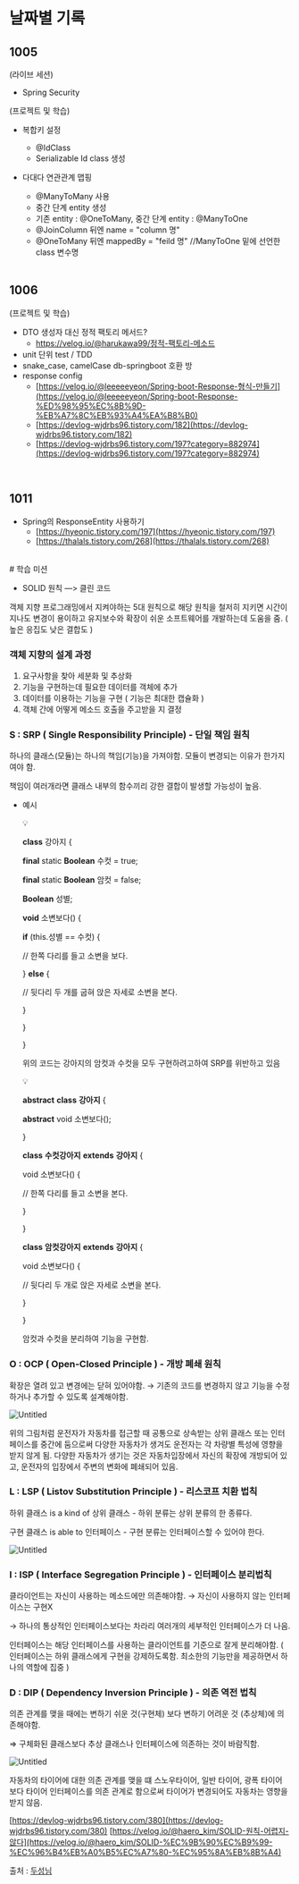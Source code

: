 # 날짜별 기록

## 1005
(라이브 세션)
- Spring Security

(프로젝트 및 학습)
- 복합키 설정
  - @IdClass
  - Serializable Id class 생성
- 다대다 연관관계 맵핑
  - @ManyToMany 사용 
  - 중간 단계 entity 생성
  - 기존 entity : @OneToMany, 중간 단계 entity : @ManyToOne
  - @JoinColumn 뒤엔 name = "column 명"
  - @OneToMany 뒤엔 mappedBy = "feild 명"  //ManyToOne 밑에 선언한 class 변수명
  
  </br>
  
 ## 1006
 (프로젝트 및 학습)
  - DTO 생성자 대신 정적 팩토리 메서드?
    - https://velog.io/@harukawa99/정적-팩토리-메소드
  - unit 단위 test / TDD
  - snake_case, camelCase db-springboot 호환 방
  - response config
    - [https://velog.io/@leeeeeyeon/Spring-boot-Response-형식-만들기](https://velog.io/@leeeeeyeon/Spring-boot-Response-%ED%98%95%EC%8B%9D-%EB%A7%8C%EB%93%A4%EA%B8%B0)
    - [https://devlog-wjdrbs96.tistory.com/182](https://devlog-wjdrbs96.tistory.com/182)
    - [https://devlog-wjdrbs96.tistory.com/197?category=882974](https://devlog-wjdrbs96.tistory.com/197?category=882974)
    
  </br>
  
  ## 1011
  - Spring의 ResponseEntity 사용하기
    - [https://hyeonic.tistory.com/197](https://hyeonic.tistory.com/197)
    - [https://thalals.tistory.com/268](https://thalals.tistory.com/268)


</br>
# 학습 미션

* SOLID 원칙 —> 클린 코드

객체 지향 프로그래밍에서 지켜야하는 5대 원칙으로 해당 원칙을 철저히 지키면 시간이 지나도 변경이 용이하고 유지보수와 확장이 쉬운 소프트웨어를 개발하는데 도움을 줌. ( 높은 응집도 낮은 결합도 )

### 객체 지향의 설계 과정

1. 요구사항을 찾아 세분화 및 추상화
2. 기능을 구현하는데 필요한 데이터를 객체에 추가
3. 데이터를 이용하는 기능을 구현 ( 기능은 최대한 캡슐화 )
4. 객체 간에 어떻게 메소드 호출을 주고받을 지 결정

### S : SRP ( Single Responsibility Principle) - 단일 책임 원칙

하나의 클래스(모듈)는 하나의 책임(기능)을 가져야함.  모듈이 변경되는 이유가 한가지여야 함.

책임이 여러개라면 클래스 내부의 함수끼리 강한 결합이 발생할 가능성이 높음. 

- 예시
    
    <aside>
    💡
    
    **class** 강아지 {
    
    **final** static **Boolean** 수컷 = true;
    
    **final** static **Boolean** 암컷 = false;
    
    **Boolean** 성별;
    
    **void** 소변보다() {
    
    **if** (this.성별 == 수컷) {
    
    // 한쪽 다리를 들고 소변을 보다.
    
    } **else** {
    
    // 뒷다리 두 개를 굽혀 앉은 자세로 소변을 본다.
    
    }
    
    }
    
    }
    
    </aside>
    
    위의 코드는 강아지의 암컷과 수컷을 모두 구현하려고하여 SRP를 위반하고 있음
    
    <aside>
    💡
    
    **abstract** **class** **강아지** {
    
    **abstract** void 소변보다();
    
    }
    
    **class** **수컷강아지** **extends** **강아지** {
    
    void 소변보다() {
    
    // 한쪽 다리를 들고 소변을 본다.
    
    }
    
    }
    
    **class** **암컷강아지** **extends** **강아지** {
    
    void 소변보다() {
    
    // 뒷다리 두 개로 앉은 자세로 소변을 본다.
    
    }
    
    }
    
    </aside>
    
    암컷과 수컷을 분리하여 기능을 구현함.
    

### O : OCP ( Open-Closed Principle ) - 개방 폐쇄 원칙

확장은 열려 있고 변경에는 닫혀 있어야함. → 기존의 코드를 변경하지 않고 기능을 수정하거나 추가할 수 있도록 설계해야함.

![Untitled](https://s3-us-west-2.amazonaws.com/secure.notion-static.com/8c35bfe2-4c7c-40ac-8b54-781dbf8e2cd0/Untitled.png)

위의 그림처럼 운전자가 자동차를 접근할 때 공통으로 상속받는 상위 클래스 또는 인터페이스를 중간에 둠으로써 다양한 자동차가 생겨도 운전자는 각 차량별 특성에 영향을 받지 않게 됨. 다양한 자동차가 생기는 것은 자동차입장에서 자신의 확장에 개방되어 있고, 운전자의 입장에서 주변의 변화에 폐쇄되어 있음.

### L : LSP ( Listov Substitution Principle ) - 리스코프 치환 법칙

하위 클래스 is a kind of 상위 클래스 - 하위 분류는 상위 분류의 한 종류다.

구현 클래스 is able to 인터페이스 - 구현 분류는 인터페이스할 수 있어야 한다.

![Untitled](https://s3-us-west-2.amazonaws.com/secure.notion-static.com/94d98175-9199-4b22-989c-dc91002d3e45/Untitled.png)

### I : ISP ( Interface Segregation Principle ) - 인터페이스 분리법칙

클라이언트는 자신이 사용하는 메소드에만 의존해야함. → 자신이 사용하지 않는 인터페이스는 구현X

→ 하나의 통상적인 인터페이스보다는 차라리 여러개의 세부적인 인터페이스가 더 나음.

인터페이스는 해당 인터페이스를 사용하는 클라이언트를 기준으로 잘게 분리해야함. ( 인터페이스는 하위 클래스에게 구현을 강제하도록함. 최소한의 기능만을 제공하면서 하나의 역할에 집중 )

### D : DIP ( Dependency Inversion Principle ) - 의존 역전 법칙

의존 관계를 맺을 때에는 변하기 쉬운 것(구현체) 보다 변하기 어려운 것 (추상체)에 의존해야함.

⇒ 구체화된 클래스보다 추상 클래스나 인터페이스에 의존하는 것이 바람직함.

![Untitled](https://s3-us-west-2.amazonaws.com/secure.notion-static.com/4ebef750-fa3a-4146-89e1-6977cda413c0/Untitled.png)

자동차의 타이어에 대한 의존 관계를 맺을 떄 스노우타이어, 일반 타이어, 광폭 타이어 보다 타이어 인터페이스를 의존 관계로 함으로써 타이어가 변경되어도 자동차는 영향을 받지 않음.

[https://devlog-wjdrbs96.tistory.com/380](https://devlog-wjdrbs96.tistory.com/380)
[https://velog.io/@haero_kim/SOLID-원칙-어렵지-않다](https://velog.io/@haero_kim/SOLID-%EC%9B%90%EC%B9%99-%EC%96%B4%EB%A0%B5%EC%A7%80-%EC%95%8A%EB%8B%A4)

출처 : [두성님](https://www.notion.so/prgrms/Week4-SOLID-930aead155c8476481b7c6a578a7249a)
